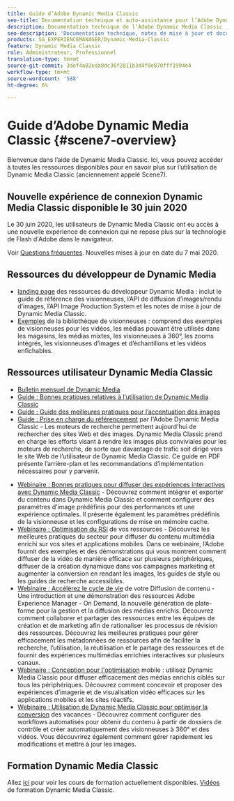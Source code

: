 ```yaml
---
title: Guide d’Adobe Dynamic Media Classic
seo-title: Documentation technique et auto-assistance pour l’Adobe Dynamic Media Classic
description: Documentation technique de l’Adobe Dynamic Media Classic
seo-description: 'Documentation technique, notes de mise à jour et documents d’aide autonome pour l’Adobe Dynamic Media Classic, anciennement Scene7 '
products: SG_EXPERIENCEMANAGER/Dynamic-Media-Classic
feature: Dynamic Media Classic
role: Administrateur, Professionnel
translation-type: tm+mt
source-git-commit: 3def4a02eda8dc36f2811b3d4f0e870fff1994e4
workflow-type: tm+mt
source-wordcount: '588'
ht-degree: 6%

---
```



# Guide d’Adobe Dynamic Media Classic {#scene7-overview}

Bienvenue dans l’aide de Dynamic Media Classic. Ici, vous pouvez accéder à toutes les ressources disponibles pour en savoir plus sur l’utilisation de Dynamic Media Classic (anciennement appelé Scene7).

## Nouvelle expérience de connexion Dynamic Media Classic disponible le 30 juin 2020

Le 30 juin 2020, les utilisateurs de Dynamic Media Classic ont eu accès à une nouvelle expérience de connexion qui ne repose plus sur la technologie de Flash d&#39;Adobe dans le navigateur.

Voir [Questions fréquentes](new-ui-2020.md). Nouvelles mises à jour en date du 7 mai 2020.

## Ressources du développeur de Dynamic Media

* [landing page](https://experienceleague.adobe.com/docs/dynamic-media-developer-resources/landing/home.html)  des ressources du développeur Dynamic Media : inclut le guide de référence des visionneuses, l’API de diffusion d’images/rendu d’images, l’API Image Production System et les notes de mise à jour de Dynamic Media Classic.
* [Exemples](https://landing.adobe.com/en/na/dynamic-media/ctir-2755/live-demos.html)  de la bibliothèque de visionneuses : comprend des exemples de visionneuses pour les vidéos, les médias pouvant être utilisés dans les magasins, les médias mixtes, les visionneuses à 360°, les zooms intégrés, les visionneuses d’images et d’échantillons et les vidéos enfichables.

## Ressources utilisateur Dynamic Media Classic

* [Bulletin mensuel de Dynamic Media](dynamic-media-newsletter.md)
* [Guide : Bonnes pratiques relatives à l’utilisation de Dynamic Media Classic](https://www.adobe.com/content/dam/www/us/en/marketing/experience-manager-assets/dynamic-media/adobe-dynamic-media-classic-best-practices-guide.pdf)
* [Guide : Guide des meilleures pratiques pour l’accentuation des images](/help/assets/s7_sharpening_images.pdf)
* [Guide : Prise en charge du référencement](/help/assets/s7_seo.pdf)  par l&#39;Adobe Dynamic Media Classic - Les moteurs de recherche permettent aujourd&#39;hui de rechercher des sites Web et des images. Dynamic Media Classic prend en charge les efforts visant à rendre les images plus conviviales pour les moteurs de recherche, de sorte que davantage de trafic soit dirigé vers le site Web de l’utilisateur de Dynamic Media Classic. Ce guide en PDF présente l’arrière-plan et les recommandations d’implémentation nécessaires pour y parvenir.
<!-- * [Webinar: Best Practices for Responsive Design](http://offers.adobe.com/en/na/marketing/landings/_40458_responsive_design_live_on_demand_webinar.html) - Learn practical tips on how to improve your mobile strategy. See real-world examples of responsive design in action. Create one master asset that works across multiple devices and increase mobile performance by dynamically changing the resolution of images or the orientation of images for portrait or landscape displays. Learn how to also dynamically crop, scale, or resize images. -->
* [Webinaire : Bonnes pratiques pour diffuser des expériences interactives avec Dynamic Media Classic](http://seminars.adobeconnect.com/p7wb8ej3u6d/)  - Découvrez comment intégrer et exporter du contenu dans Dynamic Media Classic et comment configurer des paramètres d’image prédéfinis pour des performances et une expérience optimales. Il présente également les paramètres prédéfinis de la visionneuse et les configurations de mise en mémoire cache.
* [Webinaire : Optimisation du RSI](https://adobecustomersuccess.adobeconnect.com/p5ar3hfrrec/?launcher=false&amp;fcsContent=true&amp;pbMode=normal&amp;proto=true)  de vos ressources - Découvrez les meilleures pratiques du secteur pour diffuser du contenu multimédia enrichi sur vos sites et applications mobiles. Dans ce webinaire, l’Adobe fournit des exemples et des démonstrations qui vous montrent comment diffuser de la vidéo de manière efficace sur plusieurs périphériques, diffuser de la création dynamique dans vos campagnes marketing et augmenter la conversion en rendant les images, les guides de style ou les guides de recherche accessibles.
* [Webinaire : Accélérez le cycle de vie](https://adobecustomersuccess.adobeconnect.com/p88ducm9pqv/)  de votre Diffusion de contenu - Une introduction et une démonstration des ressources Adobe Experience Manager - On Demand, la nouvelle génération de plate-forme pour la gestion et la diffusion des médias enrichis. Découvrez comment collaborer et partager des ressources entre les équipes de création et de marketing afin de rationaliser les processus de révision des ressources. Découvrez les meilleures pratiques pour gérer efficacement les métadonnées de ressources afin de faciliter la recherche, l’utilisation, la réutilisation et le partage des ressources et de fournir des expériences multimédias enrichies interactives sur plusieurs canaux.
* [Webinaire : Conception pour l&#39;optimisation](https://adobecustomersuccess.adobeconnect.com/p6oqd3wydif/?launcher=false&amp;fcsContent=true&amp;pbMode=normal&amp;proto=true)  mobile : utilisez Dynamic Media Classic pour diffuser efficacement des médias enrichis ciblés sur tous les périphériques. Découvrez comment concevoir et proposer des expériences d’imagerie et de visualisation vidéo efficaces sur les applications mobiles et les sites réactifs.
* [Webinaire : Utilisation de Dynamic Media Classic pour optimiser la conversion](https://adobecustomersuccess.adobeconnect.com/p32n1yr85c9/?proto=true)  des vacances - Découvrez comment configurer des workflows automatisés pour obtenir du contenu à partir de dossiers de contrôle et créer automatiquement des visionneuses à 360° et des vidéos. Vous découvrirez également comment gérer rapidement les modifications et mettre à jour les images.

## Formation Dynamic Media Classic

Allez [ici](https://learning.adobe.com/catalog.html#product=adobe-scene7) pour voir les cours de formation actuellement disponibles.
[Vidéos](/help/training-videos.md) de formation Dynamic Media Classic.
